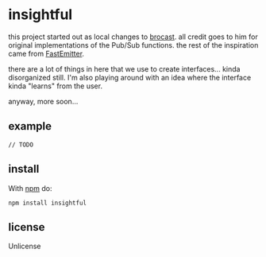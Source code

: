 # insightful

this project started out as local changes to [brocast](https://github.com/tounano/brocast). all credit goes to him for original implementations of the Pub/Sub functions. the rest of the inspiration came from [FastEmitter](https://github.com/petkaantonov/FastEmitter).

there are a lot of things in here that we use to create interfaces... kinda disorganized still. I'm also playing around with an idea where the interface kinda "learns" from the user.

anyway, more soon...

## example ##

```
// TODO
```

## install

With [npm](https://npmjs.org) do:

```
npm install insightful
```

## license

Unlicense
